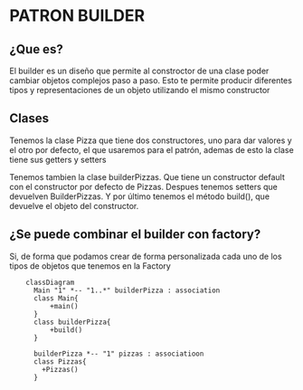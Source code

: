 # PATRON BUILDER 


## ¿Que es?
El builder es un diseño que permite al constroctor de una clase poder cambiar objetos complejos paso a paso. Esto te permite producir diferentes tipos y representaciones de un objeto utilizando el mismo constructor


## Clases
Tenemos la clase Pizza que tiene dos constructores, uno para dar valores y el otro por defecto, el que usaremos para el patrón,
ademas de esto la clase tiene sus getters y setters

Tenemos tambien la clase builderPizzas. Que tiene un constructor default con el constructor por defecto de Pizzas. Despues tenemos setters que devuelven BuilderPizzas. Y por último tenemos el método build(), que devuelve el objeto del constructor.



## ¿Se puede combinar el builder con factory?
Si, de forma que podamos crear de forma personalizada cada uno de los tipos de objetos que tenemos en la Factory


```mermaid
    classDiagram
      Main "1" *-- "1..*" builderPizza : association
      class Main{
          +main()
      }
      class builderPizza{
          +build()
      }
      
      builderPizza *-- "1" pizzas : associatioon
      class Pizzas{
        +Pizzas()
      }
      

```
